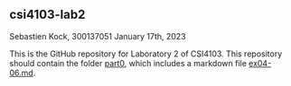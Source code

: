 ## csi4103-lab2
Sebastien Kock, 300137051
January 17th, 2023

This is the GitHub repository for Laboratory 2 of CSI4103. This repository should contain the folder [part0](https://github.com/skock056/csi4103-lab2/tree/main/part0), which includes a markdown file [ex04-06.md](https://github.com/skock056/csi4103-lab2/blob/main/part0/ex04-06.md).